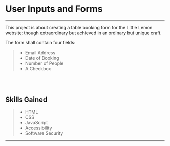 # User Inputs and Forms

------------------------

This project is about creating a table booking form for the Little Lemon website; though extraordinary but achieved in an ordinary but unique craft.

The form shall contain four fields:

> - Email Address
> - Date of Booking
> - Number of People
> - A Checkbox

<br><br>

## Skills Gained

> - HTML
> - CSS
> - JavaScript
> - Accessibility
> - Software Security

-------------------
